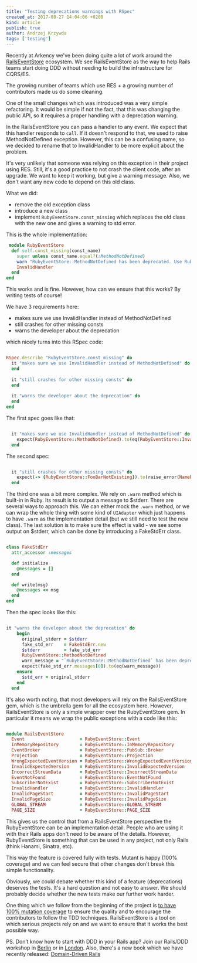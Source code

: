 ```yaml
---
title: "Testing deprecations warnings with RSpec"
created_at: 2017-08-27 14:04:06 +0200
kind: article
publish: true
author: Andrzej Krzywda
tags: ['testing']
---
```


Recently at Arkency we've been doing quite a lot of work around the [RailsEventStore](https://railseventstore.org) ecosystem. We see RailsEventStore as the way to help Rails teams start doing DDD without needing to build the infrastructure for CQRS/ES. 

The growing number of teams which use RES + a growing number of contributors made us do some cleaning.

One of the small changes which was introduced was a very simple refactoring. It would be simple if not the fact, that this was changing the public API, so it requires a proper handling with a deprecation warning.

<!-- more -->

In the RailsEventStore you can pass a handler to any event. We expect that this handler responds to `call`. If it doesn't respond to that, we used to raise MethodNotDefined exception. However, this can be a confusing name, so we decided to rename that to InvalidHandler to be more explicit about the problem.

It's very unlikely that someone was relying on this exception in their project using RES. Still, it's a good practice to not crash the client code, after an upgrade. We want to keep it working, but give a warning message. Also, we don't want any new code to depend on this old class.

What we did:

- remove the old exception class
- introduce a new class
- implement `RubyEventStore.const_missing` which replaces the old class with the new one and gives a warning to std error.

This is the whole implementation:

```ruby
 module RubyEventStore
  def self.const_missing(const_name)
    super unless const_name.equal?(:MethodNotDefined)
    warn "RubyEventStore::MethodNotDefined has been deprecated. Use RubyEventStore::InvalidHandler instead."
    InvalidHandler
  end
end
```

This works and is fine. However, how can we ensure that this works? By writing tests of course!

We have 3 requirements here:

- makes sure we use InvalidHandler instead of MethodNotDefined
- still crashes for other missing consts
- warns the developer about the deprecation

which nicely turns into this RSpec code:

```ruby

RSpec.describe "RubyEventStore.const_missing" do
  it "makes sure we use InvalidHandler instead of MethodNotDefined" do
  end
  
  it "still crashes for other missing consts" do
  end
  
  it "warns the developer about the deprecation" do
  end
end
```

The first spec goes like that:

```ruby

  it "makes sure we use InvalidHandler instead of MethodNotDefined" do
    expect(RubyEventStore::MethodNotDefined).to(eq(RubyEventStore::InvalidHandler))
  end
```

The second spec:

```ruby

  it "still crashes for other missing consts" do
    expect(-> {RubyEventStore::FooBarNotExisting}).to(raise_error(NameError))
  end
```

The third one was a bit more complex. We rely on `.warn` method which is built-in in Ruby. Its result is to output a message to $stderr. There are several ways to approach this. We can either mock the `.warn` method, or we can wrap the whole thing with some kind of `UIAdapter` which just happens to have `.warn` as the implementation detail (but we still need to test the new class). The last solution is to make sure the effect is valid - we see some output on $stderr, which can be done by introducing a FakeStdErr class.

```ruby

class FakeStdErr
  attr_accessor :messages

  def initialize
    @messages = []
  end

  def write(msg)
    @messages << msg
  end
end
```

Then the spec looks like this:

```ruby

it "warns the developer about the deprecation" do
    begin
      original_stderr = $stderr
      fake_std_err    = FakeStdErr.new
      $stderr         = fake_std_err
      RubyEventStore::MethodNotDefined
      warn_message = "`RubyEventStore::MethodNotDefined` has been deprecated. Use `RubyEventStore::InvalidHandler` instead."
      expect(fake_std_err.messages[0]).to(eq(warn_message))
    ensure
      $std_err = original_stderr
    end
  end
```

It's also worth noting, that most developers will rely on the RailsEventStore gem, which is the umbrella gem for all the ecosystem here. However, RailsEventStore is only a simple wrapper over the RubyEventStore gem. In particular it means we wrap the public exceptions with a code like this:

```ruby

module RailsEventStore
  Event                     = RubyEventStore::Event
  InMemoryRepository        = RubyEventStore::InMemoryRepository
  EventBroker               = RubyEventStore::PubSub::Broker
  Projection                = RubyEventStore::Projection
  WrongExpectedEventVersion = RubyEventStore::WrongExpectedEventVersion
  InvalidExpectedVersion    = RubyEventStore::InvalidExpectedVersion
  IncorrectStreamData       = RubyEventStore::IncorrectStreamData
  EventNotFound             = RubyEventStore::EventNotFound
  SubscriberNotExist        = RubyEventStore::SubscriberNotExist
  InvalidHandler            = RubyEventStore::InvalidHandler
  InvalidPageStart          = RubyEventStore::InvalidPageStart
  InvalidPageSize           = RubyEventStore::InvalidPageSize
  GLOBAL_STREAM             = RubyEventStore::GLOBAL_STREAM
  PAGE_SIZE                 = RubyEventStore::PAGE_SIZE
```

This gives us the control that from a RailsEventStore perspective the RubyEventStore can be an implementation detail. People who are using it with their Rails apps don't need to be aware of the details. However, RubyEventStore is something that can be used in any project, not only Rails (think Hanami, Sinatra, etc).

This way the feature is covered fully with tests. Mutant is happy (100% coverage) and we can feel secure that other changes don't break this simple functionality.

Obviously, we could debate whether this kind of a feature (deprecations) deserves the tests. It's a hard question and not easy to answer. We should probably decide whether the new tests make our further work harder. 

One thing which we follow from the beginning of the project is [to have 100% mutation coverage](http://blog.arkency.com/2015/04/why-i-want-to-introduce-mutation-testing-to-the-rails-event-store-gem/) to ensure the quality and to encourage the contributors to follow the TDD techniques. RailsEventStore is a tool on which serious projects rely on and we want to ensure that it works the best possible way.

PS. Don’t know how to start with DDD in your Rails app? Join our Rails/DDD workshop in [Berlin](http://blog.arkency.com/ddd-training/) or in [London](http://blog.arkency.com/domain-driven-rails-workshop-london/). Also, there's a new book which we have recently released: [Domain-Driven Rails](http://blog.arkency.com/domain-driven-rails/)
